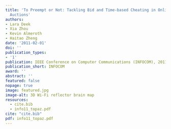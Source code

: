 ```yaml
---
title: 'To Preempt or Not: Tackling Bid and Time-based Cheating in Online Spectrum
  Auctions'
authors:
- Lara Deek
- Xia Zhou
- Kevin Almeroth
- Haitao Zheng
date: '2011-02-01'
doi: ''
publication_types:
- '1'
publication: IEEE Conference on Computer Communications (INFOCOM), 2011
publication_short: INFOCOM
award: ''
abstract: ''
featured: false
nopage: true
image: featured.jpg
image-alt: 3D Wi-Fi reflector brain map
resources:
  - cite.bib
  - info11_topaz.pdf
cite: "cite.bib"
pdf: info11_topaz.pdf
---
```

